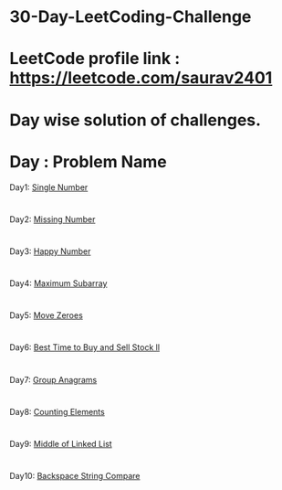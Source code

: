 # 30-Day-LeetCoding-Challenge
# LeetCode profile link : https://leetcode.com/saurav2401
# Day wise solution of challenges. 
# Day : Problem Name
Day1: [Single Number](day_1.py)
#
Day2: [Missing Number](day_2.py)
#
Day3: [Happy Number](day_3.py)
#
Day4: [Maximum Subarray](day_4.py)
#
Day5: [Move Zeroes](day_5.py)
#
Day6: [Best Time to Buy and Sell Stock ll](day_6.py)
#
Day7: [Group Anagrams](day_7.py)
#
Day8: [Counting Elements](day_8.py)
#
Day9: [Middle of Linked List](day_9.py)
#
Day10: [Backspace String Compare](day_10.py)
#
